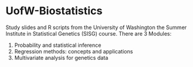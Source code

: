 # UofW-Biostatistics

Study slides and R scripts from the University of Washington the Summer Institute in Statistical Genetics (SISG) course. There are 3 Modules:

1) Probability and statistical inference
2) Regression methods: concepts and applications
3) Multivariate analysis for genetics data


